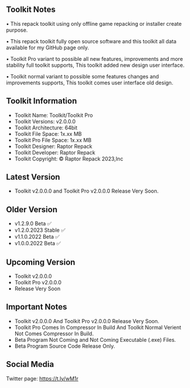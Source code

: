 Toolkit Notes
-----------------------------------------------

• This repack toolkit using only offline game repacking or installer create purpose.

• This repack toolkit fully open source software and this toolkit all data available for my GitHub page only.

• Toolkit Pro variant to possible all new features, improvements and more stability full toolkit supports, This toolkit added new design user interface.

• Toolkit normal variant to possible some features changes and improvements supports, This toolkit comes user interface old design.

Toolkit Information
-----------------------------------------------
- Toolkit Name: Toolkit/Toolkit Pro
- Toolkit Versions: v2.0.0.0
- Toolkit Architecture: 64bit
- Toolkit File Space: 1x.xx MB
- Toolkit Pro File Space: 1x.xx MB
- Toolkit Designer: Raptor Repack
- Toolkit Developer: Raptor Repack
- Toolkit Copyright: © Raptor Repack 2023,Inc

Latest Version
-----------------------------------------------
- Toolkit v2.0.0.0 and Toolkit Pro v2.0.0.0 Release Very Soon.

Older Version
-----------------------------------------------
- v1.2.9.0 Beta ✅
- v1.2.0.2023 Stable ✅
- v1.1.0.2022 Beta ✅
- v1.0.0.2022 Beta ✅

Upcoming Version
-----------------------------------------------
- Toolkit v2.0.0.0
- Toolkit Pro v2.0.0.0
- Release Very Soon

Important Notes
-----------------------------------------------
- Toolkit v2.0.0.0 And Toolkit Pro v2.0.0.0 Release Very Soon.
- Toolkit Pro Comes In Compressor In Build And Toolkit Normal Verient Not Comes Compressor In Build.
- Beta Program Not Coming and Not Coming Executable (.exe) Files.
- Beta Program Source Code Release Only.

Social Media
-----------------------------------------------
Twitter page: https://t.ly/wM1r

